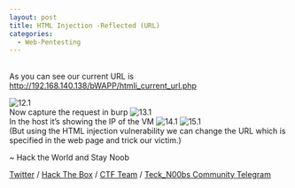 ```yaml
---
layout: post
title: HTML Injection -Reflected (URL)
categories:
  - Web-Pentesting
---
```


<br>As you can see our current URL is <font color="Black">http://192.168.140.138/bWAPP/htmli_current_url.php</font>

![12.1](https://teckk2.github.io/assets/images/Web%20Pentest/A1/12.1.png)
<br>Now capture the request in burp
![13.1](https://teckk2.github.io/assets/images/Web%20Pentest/A1/13.1.png)
<br>In the host it’s showing the IP of the VM
![14.1](https://teckk2.github.io/assets/images/Web%20Pentest/A1/14.1.png)
![15.1](https://teckk2.github.io/assets/images/Web%20Pentest/A1/15.1.png)
<br>(But using the HTML injection vulnerability we can change the URL which is specified in the web page and trick our victim.)

<p class="message">
  ~ Hack the World and Stay Noob
</p>

[Twitter](https://twitter.com/Teck__K2) / [Hack The Box](https://www.hackthebox.eu/profile/966) / [CTF Team](https://ctftime.org/team/20102) /
[Teck_N00bs Community Telegram](https://t.me/Teck_N00bs)

<script src="https://www.hackthebox.eu/badge/966"> </script>
